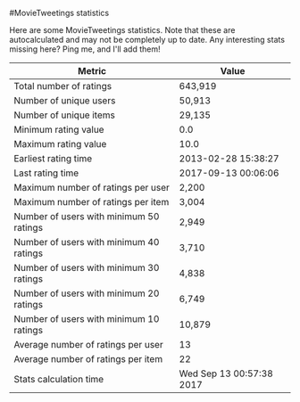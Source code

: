 #MovieTweetings statistics

Here are some MovieTweetings statistics. Note that these are autocalculated and may not be completely up to date. Any interesting stats missing here? Ping me, and I'll add them!

Metric | Value
--- | ---
Total number of ratings                 | 643,919
Number of unique users                  | 50,913
Number of unique items                  | 29,135
Minimum rating value                    | 0.0
Maximum rating value                    | 10.0
Earliest rating time                    | 2013-02-28 15:38:27
Last rating time                        | 2017-09-13 00:06:06
Maximum number of ratings per user      | 2,200
Maximum number of ratings per item      | 3,004
Number of users with minimum 50 ratings | 2,949
Number of users with minimum 40 ratings | 3,710
Number of users with minimum 30 ratings | 4,838
Number of users with minimum 20 ratings | 6,749
Number of users with minimum 10 ratings | 10,879
Average number of ratings per user      | 13
Average number of ratings per item      | 22
Stats calculation time                  | Wed Sep 13 00:57:38 2017

